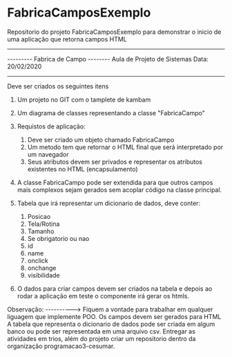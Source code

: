 # FabricaCamposExemplo
Repositorio do projeto FabricaCamposExemplo para demonstrar o inicio de uma aplicação que retorna campos HTML

________

---------   Fabrica de Campo --------
Aula de Projeto de Sistemas
Data: 20/02/2020
______________________________________
Deve ser criados os seguintes itens
1. Um projeto no GIT com o tamplete de kambam
2. Um diagrama de classes representando a classe "FabricaCampo"
3. Requistos de aplicação:
    1. Deve ser criado um objeto chamado FabricaCampo
    2. Um metodo tem que retornar o HTML final que será interpretado por um navegador
    3. Seus atributos devem ser privados e representar os atributos existentes no HTML (encapsulamento)

4. A classe FabricaCampo pode ser extendida para que outros campos mais complexos sejam gerados
   sem acoplar código na classe principal.

5. Tabela que irá representar um dicionario de dados, deve conter:
    1. Posicao
    2. Tela/Rotina
    3. Tamanho
    4. Se obrigatorio ou nao
    5. id
    6. name
    7. onclick
    8. onchange
    9. visibilidade

6. O dados para criar campos devem ser criados na tabela e depois ao rodar a aplicação em 
   teste o componente irá gerar os htmls.

Observação:
----------> Fiquem a vontade para trabalhar em qualquer liguagem que implemente POO.
            Os campos devem ser gerados para HTML
            A tabela que representa o dicionario de dados pode ser criada em algum banco ou
            pode ser representada em uma arquivo csv. 
            Entregar as atividades em trios, além do projeto criar um repositorio dentro da organização
            programacao3-cesumar.






